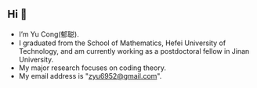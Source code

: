 ## Hi 👋




-  I’m Yu Cong(郁聪).
-  I graduated from the School of Mathematics, Hefei University of Technology, and am currently working as a postdoctoral fellow in Jinan University.
-  My major research focuses on coding theory.
-  My email address is "zyu6952@gmail.com".
